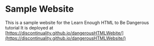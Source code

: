 # Sample Website
This is a sample website for the Learn Enough HTML to Be Dangerous tutorial
It is deployed at [https://discontinuality.github.io/dangerousHTMLWebite/](https://discontinuality.github.io/dangerousHTMLWebsite/)
